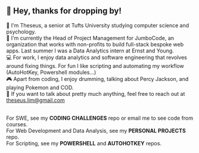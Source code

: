 ## :wave: Hey, thanks for dropping by!
:boy: I'm Theseus, a senior at Tufts University studying computer science and psychology. <br>
:briefcase: I'm currently the Head of Project Management for JumboCode, an organization that works with non-profits to build full-stack bespoke web apps. Last summer I was a Data Analytics intern at Ernst and Young. <br>
:computer: For work, I enjoy data analytics and software engineering that revolves around fixing things. For fun I like scripting and automating my workflow (AutoHotKey, Powershell modules...) <br>
:video_game: Apart from coding, I enjoy drumming, talking about Percy Jackson, and playing Pokemon and COD. <br>
:email: If you want to talk about pretty much anything, feel free to reach out at theseus.lim@gmail.com

<br>
For SWE, see my <b>CODING CHALLENGES</b> repo or email me to see code from courses. <br>
For Web Development and Data Analysis, see my <b>PERSONAL PROJECTS</b> repo.  <br>
For Scripting, see my <b>POWERSHELL</b> and <b>AUTOHOTKEY</b> repos.


<!--
**theseus27/theseus27** is a ✨ _special_ ✨ repository because its `README.md` (this file) appears on your GitHub profile.

Here are some ideas to get you started:
-->

